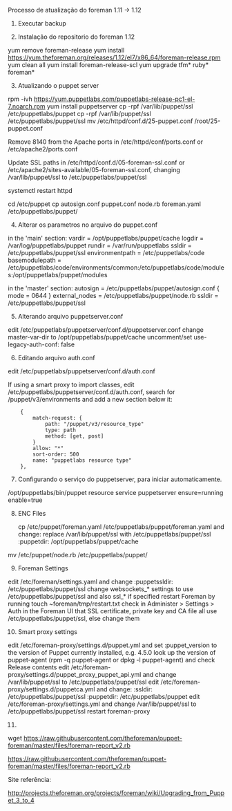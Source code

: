 Processo de atualização do foreman 1.11 -> 1.12

1) Executar backup

2) Instalação do repositorio do foreman 1.12


yum remove foreman-release
yum install https://yum.theforeman.org/releases/1.12/el7/x86_64/foreman-release.rpm
yum clean all
yum install foreman-release-scl
yum upgrade tfm\* ruby\* foreman\*


3) Atualizando o puppet server

rpm -ivh https://yum.puppetlabs.com/puppetlabs-release-pc1-el-7.noarch.rpm
yum install puppetserver
cp -rpf /var/lib/puppet/ssl /etc/puppetlabs/puppet
cp -rpf /var/lib/puppet/ssl /etc/puppetlabs/puppet/ssl
mv /etc/httpd/conf.d/25-puppet.conf /root/25-puppet.conf

Remove 8140 from the Apache ports in /etc/httpd/conf/ports.conf or /etc/apache2/ports.conf

Update SSL paths in /etc/httpd/conf.d/05-foreman-ssl.conf or /etc/apache2/sites-available/05-foreman-ssl.conf, changing /var/lib/puppet/ssl to /etc/puppetlabs/puppet/ssl 

systemctl restart httpd

cd /etc/puppet
cp autosign.conf puppet.conf node.rb foreman.yaml /etc/puppetlabs/puppet/

4) Alterar os parametros no arquivo do puppet.conf

in the 'main' section:
vardir = /opt/puppetlabs/puppet/cache
logdir = /var/log/puppetlabs/puppet
rundir = /var/run/puppetlabs
ssldir = /etc/puppetlabs/puppet/ssl
environmentpath = /etc/puppetlabs/code
basemodulepath = /etc/puppetlabs/code/environments/common:/etc/puppetlabs/code/modules:/opt/puppetlabs/puppet/modules

in the 'master' section:
autosign = /etc/puppetlabs/puppet/autosign.conf { mode = 0644 }
external_nodes = /etc/puppetlabs/puppet/node.rb
ssldir = /etc/puppetlabs/puppet/ssl

5) Alterando arquivo puppetserver.conf

edit /etc/puppetlabs/puppetserver/conf.d/puppetserver.conf
change master-var-dir to /opt/puppetlabs/puppet/cache
uncomment/set use-legacy-auth-conf: false


6) Editando arquivo auth.conf

edit /etc/puppetlabs/puppetserver/conf.d/auth.conf

If using a smart proxy to import classes, edit /etc/puppetlabs/puppetserver/conf.d/auth.conf, search for /puppet/v3/environments and add a new section below it:

        {
            match-request: {
                path: "/puppet/v3/resource_type" 
                type: path
                method: [get, post]
            }
            allow: "*" 
            sort-order: 500
            name: "puppetlabs resource type" 
        },

7) Configurando o serviço do puppetserver, para iniciar automaticamente.

 /opt/puppetlabs/bin/puppet resource service puppetserver ensure=running enable=true


8) ENC Files

	cp /etc/puppet/foreman.yaml /etc/puppetlabs/puppet/foreman.yaml and change:
	replace /var/lib/puppet/ssl with /etc/puppetlabs/puppet/ssl
	:puppetdir: /opt/puppetlabs/puppet/cache

mv /etc/puppet/node.rb /etc/puppetlabs/puppet/

9) Foreman Settings

edit /etc/foreman/settings.yaml and change :puppetssldir: /etc/puppetlabs/puppet/ssl
change websockets_* settings to use /etc/puppetlabs/puppet/ssl and also ssl_* if specified
restart Foreman by running touch ~foreman/tmp/restart.txt
check in Administer > Settings > Auth in the Foreman UI that SSL certificate, private key and CA file all use /etc/puppetlabs/puppet/ssl, else change them


10) Smart proxy settings

edit /etc/foreman-proxy/settings.d/puppet.yml and set :puppet_version to the version of Puppet currently installed, e.g. 4.5.0
look up the version of puppet-agent (rpm -q puppet-agent or dpkg -l puppet-agent) and check Release contents
edit /etc/foreman-proxy/settings.d/puppet_proxy_puppet_api.yml and change /var/lib/puppet/ssl to /etc/puppetlabs/puppet/ssl
edit /etc/foreman-proxy/settings.d/puppetca.yml and change:
:ssldir: /etc/puppetlabs/puppet/ssl
:puppetdir: /etc/puppetlabs/puppet
edit /etc/foreman-proxy/settings.yml and change /var/lib/puppet/ssl to /etc/puppetlabs/puppet/ssl
restart foreman-proxy



11) 

 wget https://raw.githubusercontent.com/theforeman/puppet-foreman/master/files/foreman-report_v2.rb

https://raw.githubusercontent.com/theforeman/puppet-foreman/master/files/foreman-report_v2.rb


Site referência:

http://projects.theforeman.org/projects/foreman/wiki/Upgrading_from_Puppet_3_to_4